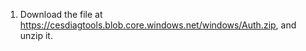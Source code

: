 1. Download the file at <https://cesdiagtools.blob.core.windows.net/windows/Auth.zip>, and unzip it.
